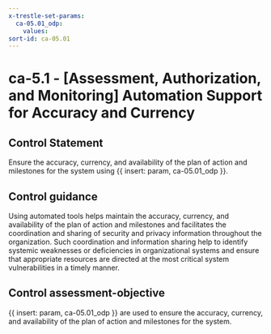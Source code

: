 ```yaml
---
x-trestle-set-params:
  ca-05.01_odp:
    values:
sort-id: ca-05.01
---
```


# ca-5.1 - \[Assessment, Authorization, and Monitoring\] Automation Support for Accuracy and Currency

## Control Statement

Ensure the accuracy, currency, and availability of the plan of action and milestones for the system using {{ insert: param, ca-05.01_odp }}.

## Control guidance

Using automated tools helps maintain the accuracy, currency, and availability of the plan of action and milestones and facilitates the coordination and sharing of security and privacy information throughout the organization. Such coordination and information sharing help to identify systemic weaknesses or deficiencies in organizational systems and ensure that appropriate resources are directed at the most critical system vulnerabilities in a timely manner.

## Control assessment-objective

{{ insert: param, ca-05.01_odp }} are used to ensure the accuracy, currency, and availability of the plan of action and milestones for the system.
